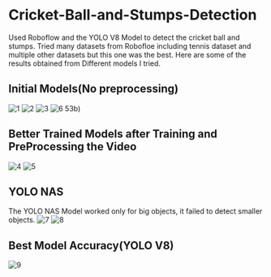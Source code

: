 # Cricket-Ball-and-Stumps-Detection
Used Roboflow and the YOLO V8 Model to detect the cricket ball and stumps. Tried many datasets from Robofloe including tennis dataset and multiple other datasets but this one was the best.
Here are some of the results obtained from Different models I tried.

## Initial Models(No preprocessing)
![1](https://github.com/sanjusabu/Cricket-Ball-and-Stumps-Detection/assets/76938125/2b461969-f45b-43e1-93e6-4c3a45535b7d)
![2](https://github.com/sanjusabu/Cricket-Ball-and-Stumps-Detection/assets/76938125/5ba3ca4d-54ae-4f6f-881b-b22de4468)
![3](https://github.com/sanjusabu/Cricket-Ball-and-Stumps-Detection/assets/76938125/c7f4b6e9-44ff-4b1b-9378-432aa37caef1)
![6](https://github.com/sanjusabu/Cricket-Ball-and-Stumps-Detection/assets/76938125/e546950c-e0f8-4c6d-9ef4-dbd801222943)
53b)
## Better Trained Models after Training and PreProcessing the Video
![4](https://github.com/sanjusabu/Cricket-Ball-and-Stumps-Detection/assets/76938125/8e19c32d-0840-48ca-89fb-be4ff789678a)
![5](https://github.com/sanjusabu/Cricket-Ball-and-Stumps-Detection/assets/76938125/a0125f0f-6f60-4afe-b7cb-4d5477c37ae7)

## YOLO NAS
The YOLO NAS Model worked only for big objects, it failed to detect smaller objects.
![7](https://github.com/sanjusabu/Cricket-Ball-and-Stumps-Detection/assets/76938125/5646591f-3d0a-47b0-9b58-988beb387794)
![8](https://github.com/sanjusabu/Cricket-Ball-and-Stumps-Detection/assets/76938125/fcb90b11-e8af-4e11-9673-62baa09e8a6e)

## Best Model Accuracy(YOLO V8)
![9](https://github.com/sanjusabu/Cricket-Ball-and-Stumps-Detection/assets/76938125/5cbc362c-e782-412b-9939-4fad2d6cbfc2)






